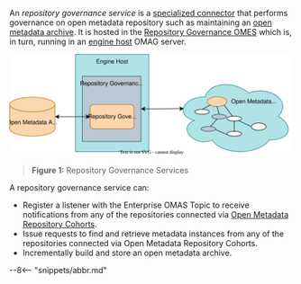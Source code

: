 <!-- SPDX-License-Identifier: CC-BY-4.0 -->
<!-- Copyright Contributors to the Egeria project 2020. -->

An *repository governance service* is a [specialized connector](/concepts/connector) that performs governance on open metadata repository  such as maintaining an [open metadata archive](/concepts/open-metadata-archive). It is hosted in the [Repository Governance OMES](/services/omes/repository-governance/overview) which is, in turn, running in an [engine host](/concepts/engine-host) OMAG server.

![Repository Governance Services](/connectors/repository-governance/repository-governance-service.svg)
> **Figure 1:** Repository Governance Services

A repository governance service can:

- Register a listener with the Enterprise OMAS Topic to receive notifications from any of the repositories connected via [Open Metadata Repository Cohorts](/concepts/cohort-member).
- Issue requests to find and retrieve metadata instances from any of the repositories connected via Open Metadata Repository Cohorts.
- Incrementally build and store an open metadata archive.

--8<-- "snippets/abbr.md"
